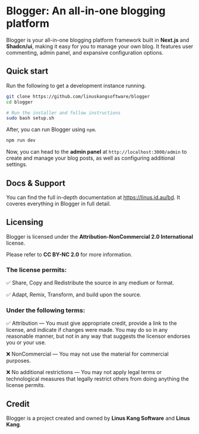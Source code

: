 # Blogger: An all-in-one blogging platform

Blogger is your all-in-one blogging platform framework built in **Next.js** and **Shadcn/ui**, making it easy for you to manage your own blog. It features user commenting, admin panel, and expansive configuration options.

## Quick start

Run the following to get a development instance running.

```bash
git clone https://github.com/linuskangsoftware/blogger
cd blogger

# Run the installer and follow instructions
sudo bash setup.sh
```

After, you can run Blogger using ``npm``.

```bash
npm run dev
```

Now, you can head to the **admin panel** at ``http://localhost:3000/admin`` to create and manage your blog posts, as well as configuring additional settings.

## Docs & Support

You can find the full in-depth documentation at https://linus.id.au/bd. It coveres everything in Blogger in full detail.

## Licensing

Blogger is licensed under the **Attribution-NonCommercial 2.0 International** license.

Please refer to **CC BY-NC 2.0** for more information.

### The license permits:

✅ Share, Copy and Redistribute the source in any medium or format.

✅ Adapt, Remix, Transform, and build upon the source.

### Under the following terms:

✅ Attribution — You must give appropriate credit, provide a link to the license, and indicate if changes were made. You may do so in any reasonable manner, but not in any way that suggests the licensor endorses you or your use.

❌ NonCommercial — You may not use the material for commercial purposes.

❌ No additional restrictions — You may not apply legal terms or technological measures that legally restrict others from doing anything the license permits.

## Credit

Blogger is a project created and owned by **Linus Kang Software** and **Linus Kang**.